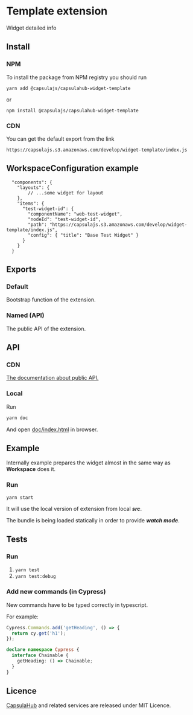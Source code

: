 # Template extension

Widget detailed info

## Install

### NPM

To install the package from NPM registry you should run

```
yarn add @capsulajs/capsulahub-widget-template
```

or
```
npm install @capsulajs/capsulahub-widget-template
```

### CDN

You can get the default export from the link

```
https://capsulajs.s3.amazonaws.com/develop/widget-template/index.js
```

## WorkspaceConfiguration example

```
  "components": {
    "layouts": {
        // ...some widget for layout
    },
    "items": {
      "test-widget-id": {
        "componentName": "web-test-widget",
        "nodeId": "test-widget-id",
        "path": "https://capsulajs.s3.amazonaws.com/develop/widget-template/index.js",
        "config": { "title": "Base Test Widget" }
      }
    }
  }
```

## Exports

### Default

Bootstrap function of the extension.

### Named (API)

The public API of the extension.

## API

### CDN

[The documentation about public API.](https://capsulajs.s3.amazonaws.com/develop/widget-template/doc/index.html)

### Local

Run 

```bash
yarn doc
```

And open [doc/index.html](./doc/index.html) in browser.

## Example

Internally example prepares the widget almost in the same way as **Workspace** does it.

### Run
`yarn start`

It will use the local version of extension from local **_src_**.

The bundle is being loaded statically in order to provide **_watch mode_**.

## Tests

### Run

1) `yarn test`
2) `yarn test:debug`

### Add new commands (in Cypress)

New commands have to be typed correctly in typescript.

For example:

```typescript
Cypress.Commands.add('getHeading', () => {
  return cy.get('h1');
});

declare namespace Cypress {
  interface Chainable {
    getHeading: () => Chainable;
  }
}
```

## Licence

[CapsulaHub](https://github.com/capsulajs/capsulahub) and related services are released under MIT Licence.
